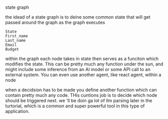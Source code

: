 state graph 

the idead of a state graph is to deine some common state that will get passed around the graph as the graph executes 

```
State
First_name 
Last_name 
Email 
Budget
```

within the graph each node takes in state then serves as a funciton which modifies the state. This can be pretty much any function under the sun, and might include some inference from an AI model or some API call to an external system. You can even use another agent, like react agent, within a node 

when a decidsion has to be made you define another function which can contain pretty much any code. THis cuntions job is to decide which node should be triggered next. we 'll be doin ga lot of llm parsing later in the turtorial, which is a common and super powerful tool in this type of application. 